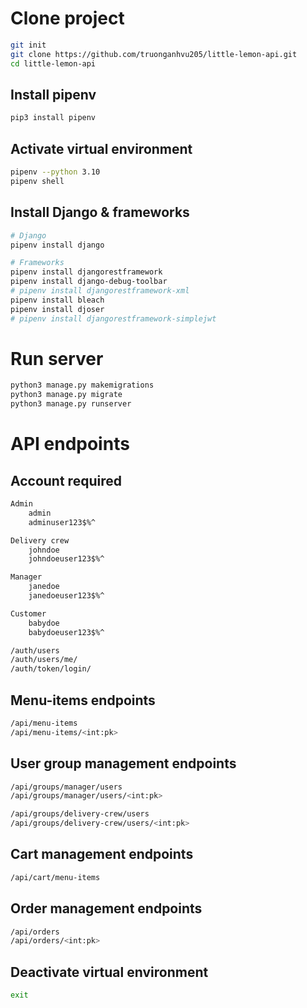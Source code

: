 # Clone project
```bash
git init
git clone https://github.com/truonganhvu205/little-lemon-api.git
cd little-lemon-api
```

## Install pipenv
```bash
pip3 install pipenv
```

## Activate virtual environment
```bash
pipenv --python 3.10
pipenv shell
```

## Install Django & frameworks
```bash
# Django
pipenv install django

# Frameworks
pipenv install djangorestframework
pipenv install django-debug-toolbar
# pipenv install djangorestframework-xml
pipenv install bleach
pipenv install djoser
# pipenv install djangorestframework-simplejwt
```

# Run server
```bash
python3 manage.py makemigrations
python3 manage.py migrate
python3 manage.py runserver
```

# API endpoints
## Account required
```bash
Admin
    admin
    adminuser123$%^

Delivery crew
    johndoe
    johndoeuser123$%^

Manager
    janedoe
    janedoeuser123$%^

Customer
    babydoe
    babydoeuser123$%^
```

```bash
/auth/users
/auth/users/me/
/auth/token/login/
```

## Menu-items endpoints
```bash
/api/menu-items
/api/menu-items/<int:pk>
```

## User group management endpoints
```bash
/api/groups/manager/users
/api/groups/manager/users/<int:pk>
```

```bash
/api/groups/delivery-crew/users
/api/groups/delivery-crew/users/<int:pk>
```

## Cart management endpoints
```bash
/api/cart/menu-items
```

## Order management endpoints
```bash
/api/orders
/api/orders/<int:pk>
```

## Deactivate virtual environment
```bash
exit
```